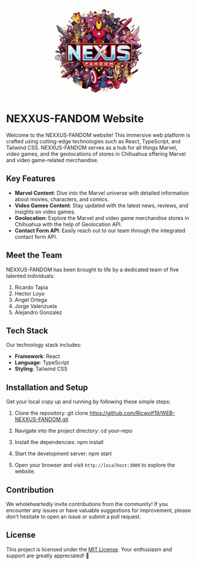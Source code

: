 <p align="center">
  <img src="img/Logo.jpeg" alt="Me Logo" width="250" height="250">
</p>

# NEXXUS-FANDOM Website

Welcome to the NEXXUS-FANDOM website! This immersive web platform is crafted using cutting-edge technologies such as React, TypeScript, and Tailwind CSS. NEXXUS-FANDOM serves as a hub for all things Marvel, video games, and the geolocations of stores in Chihuahua offering Marvel and video game-related merchandise.

## Key Features

- **Marvel Content**: Dive into the Marvel universe with detailed information about movies, characters, and comics.
- **Video Games Content**: Stay updated with the latest news, reviews, and insights on video games.
- **Geolocation**: Explore the Marvel and video game merchandise stores in Chihuahua with the help of Geolocation API.
- **Contact Form API**: Easily reach out to our team through the integrated contact form API.

## Meet the Team

NEXXUS-FANDOM has been brought to life by a dedicated team of five talented individuals:

1. Ricardo Tapia
2. Hector Loyo
3. Angel Ortega
4. Jorge Valenzuela
5. Alejandro Gonzalez

## Tech Stack

Our technology stack includes:

- **Framework**: React
- **Language**: TypeScript
- **Styling**: Tailwind CSS

## Installation and Setup

Get your local copy up and running by following these simple steps:

1. Clone the repository:
git clone https://github.com/Ricwolf19/WEB-NEXXUS-FANDOM.git

2. Navigate into the project directory:
cd your-repo

3. Install the dependencies:
npm install

4. Start the development server:
npm start

5. Open your browser and visit `http://localhost:3000` to explore the website.

## Contribution

We wholeheartedly invite contributions from the community! If you encounter any issues or have valuable suggestions for improvement, please don't hesitate to open an issue or submit a pull request.

## License

This project is licensed under the [MIT License](LICENSE). Your enthusiasm and support are greatly appreciated! 🚀

